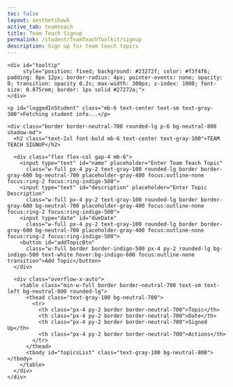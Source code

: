 ```yaml
---
toc: false
layout: aesthetihawk
active_tab: teamteach
title: Team Teach Signup
permalink: /student/TeamTeachToolkit/signup
description: Sign up for team teach topics
---
```


<div class="min-h-screen bg-neutral-900 text-gray-100">
  <div class="max-w-5xl mx-auto py-10 px-4">

    <div id="tooltip" 
         style="position: fixed; background: #23272f; color: #f3f4f6; padding: 8px 12px; border-radius: 4px; pointer-events: none; opacity: 0; transition: opacity 0.2s; max-width: 300px; z-index: 1000; font-size: 0.875rem; border: 1px solid #27272a;">
    </div>

    <p id="loggedInStudent" class="mb-6 text-center text-sm text-gray-300">Fetching student info...</p>

    <div class="border border-neutral-700 rounded-lg p-6 bg-neutral-800 shadow-md">
      <h2 class="text-2xl font-bold mb-6 text-center text-gray-100">TEAM TEACH SIGNUP</h2>

      <div class="flex flex-col gap-4 mb-6">
        <input type="text" id="name" placeholder="Enter Team Teach Topic"
          class="w-full px-4 py-2 text-gray-100 rounded-lg border border-gray-600 bg-neutral-700 placeholder-gray-400 focus:outline-none focus:ring-2 focus:ring-indigo-500">
        <input type="text" id="description" placeholder="Enter Topic Description"
          class="w-full px-4 py-2 text-gray-100 rounded-lg border border-gray-600 bg-neutral-700 placeholder-gray-400 focus:outline-none focus:ring-2 focus:ring-indigo-500">
        <input type="date" id="dueDate"
          class="w-full px-4 py-2 text-gray-100 rounded-lg border border-gray-600 bg-neutral-700 placeholder-gray-400 focus:outline-none focus:ring-2 focus:ring-indigo-500">
        <button id="addTopicBtn"
          class="w-full border border-indigo-500 px-4 py-2 rounded-lg bg-indigo-500 text-white hover:bg-indigo-600 focus:outline-none transition">Add Topic</button>
      </div>

      <div class="overflow-x-auto">
        <table class="min-w-full border border-neutral-700 text-sm text-left bg-neutral-800 rounded-lg">
          <thead class="text-gray-100 bg-neutral-700">
            <tr>
              <th class="px-4 py-2 border border-neutral-700">Topic</th>
              <th class="px-4 py-2 border border-neutral-700">Date</th>
              <th class="px-4 py-2 border border-neutral-700">Signed Up</th>
              <th class="px-4 py-2 border border-neutral-700">Actions</th>
            </tr>
          </thead>
          <tbody id="topicsList" class="text-gray-100 bg-neutral-800"></tbody>
        </table>
      </div>
    </div>
  </div>
</div>

<script type="module">
import { javaURI, fetchOptions } from '{{site.baseurl}}/assets/js/api/config.js';

let loggedInStudent = null;
let userId = -1;
let StuName = "";

function formatDateToMMDDYYYY(dateStr) {
  const [year, month, day] = dateStr.split("-");
  return `${month}/${day}/${year}`;
}

async function getUserId() {
  const url_persons = `${javaURI}/api/person/get`;
  try {
    const response = await fetch(url_persons, fetchOptions);
    if (!response.ok) throw new Error(`Spring server response: ${response.status}`);
    const data = await response.json();
    userId = data.id;
    StuName = data.name;
    document.getElementById("loggedInStudent").innerText = `Logged in as: ${StuName}`;
    fetchTopics();
  } catch (error) {
    console.error("Java Database Error:", error);
    document.getElementById("loggedInStudent").innerText = "Error fetching student info.";
  }
}

async function fetchTopics() {
  try {
    let response = await fetch(`${javaURI}/api/assignments/debug`, fetchOptions);
    let topics = await response.json();
    let filteredTopics = topics.filter(topic => topic.type === "teamteach");

    let topicsList = document.getElementById("topicsList");
    topicsList.innerHTML = "";
    await Promise.all(filteredTopics.map(topic => fetchAssignTopics(topic)));
  } catch (error) {
    console.error("Error fetching topics:", error);
  }
}

async function fetchAssignTopics(topic) {
  try {
    let response = await fetch(`${javaURI}/api/submissions/assignment/${topic.id}`, fetchOptions);
    let data = await response.json();
    let assignments = Array.isArray(data) ? data : [];

    let studentsSet = new Set();
    let studentsTextArray = [];

    assignments.forEach(assignment => {
      if (Array.isArray(assignment.students)) {
        assignment.students.forEach(s => {
          if (!studentsSet.has(s.id)) {
            studentsSet.add(s.id);
            studentsTextArray.push(`${s.name} (${s.id})`);
          }
        });
      } else if (assignment.students && typeof assignment.students === 'string') {
        assignment.students.split(',').forEach(name => {
          if (!studentsSet.has(name.trim())) {
            studentsSet.add(name.trim());
            studentsTextArray.push(name.trim());
          }
        });
      }
    });

    const studentsText = studentsTextArray.length > 0 ? studentsTextArray.join(', ') : "None";
    const alreadySignedUp = studentsSet.has(userId);

    let row = document.createElement("tr");
    row.innerHTML = `
      <td class="border border-white px-4 py-2 tooltip-target" data-description="${topic.description.replace(/"/g, '&quot;')}">${topic.name}</td>
      <td class="border border-white px-4 py-2">${topic.dueDate}</td>
      <td class="border border-white px-4 py-2">${studentsText}</td>
      <td class="border border-white px-4 py-2">
        <button
          class="px-3 py-1 rounded text-sm transition focus:outline-none focus:ring-2 focus:ring-indigo-400
                ${alreadySignedUp ? 'bg-indigo-300 text-white opacity-50 cursor-not-allowed' : 'bg-indigo-500 text-white hover:bg-indigo-600'}"
          ${alreadySignedUp ? 'disabled' : ''}
          data-topic-id="${topic.id}">
          ${alreadySignedUp ? 'Signed Up' : 'Sign Up'}
        </button>
      </td>`;

    if (!alreadySignedUp) {
      row.querySelector("button").addEventListener("click", function () {
        signUpForTopic(topic.id);
      });
    }

    document.getElementById("topicsList").appendChild(row);
  } catch (error) {
    console.error("Error fetching topic assignments:", error);
  }
}

async function addTopic() {
  let name = document.getElementById("name").value;
  let description = document.getElementById("description").value;
  let rawDate = document.getElementById("dueDate").value;

  if (!name || !description || !rawDate) {
    alert("Please fill in all fields.");
    return;
  }

  let dueDate = formatDateToMMDDYYYY(rawDate);
  const url = `${javaURI}/api/assignments/create?name=${encodeURIComponent(name)}&type=teamteach&description=${encodeURIComponent(description)}&points=1.0&dueDate=${encodeURIComponent(dueDate)}`;

  try {
    let response = await fetch(url, { method: "POST", headers: { "Content-Type": "application/json" } });
    if (response.ok) {
      document.getElementById("name").value = "";
      document.getElementById("description").value = "";
      document.getElementById("dueDate").value = "";
      fetchTopics();
    } else {
      console.error("Failed to add topic");
    }
  } catch (error) {
    console.error("Error adding topic:", error);
  }
}

async function signUpForTopic(id) {
  if (userId === -1) {
    alert("Please login first");
    return;
  }

  const data = {
    assignmentId: id,
    studentIds: [userId],
    content: "test",
    comment: "",
    isLate: false
  };

  try {
    let response = await fetch(`${javaURI}/api/submissions/submit/${id}`, {
      method: "POST",
      headers: { "Content-Type": "application/json" },
      body: JSON.stringify(data)
    });

    if (response.ok) {
      fetchTopics();
    } else {
      console.error("Failed to sign up for topic");
      alert("Failed to sign up. Please try again.");
    }
  } catch (error) {
    console.error("Error signing up for topic:", error);
    alert("Error signing up. Please try again.");
  }
}

document.addEventListener("DOMContentLoaded", () => {
  getUserId();
  document.getElementById("addTopicBtn").addEventListener("click", addTopic);
});

const tooltip = document.getElementById("tooltip");

document.addEventListener("mouseover", (e) => {
  if (e.target.classList.contains("tooltip-target")) {
    const desc = e.target.getAttribute("data-description");
    if (desc) {
      tooltip.textContent = desc;
      tooltip.style.opacity = "1";
    }
  }
});

document.addEventListener("mousemove", (e) => {
  if (tooltip.style.opacity === "1") {
    let x = e.clientX + 15;
    let y = e.clientY + 15;

    if (x + tooltip.offsetWidth > window.innerWidth) {
      x = e.clientX - tooltip.offsetWidth - 15;
    }
    if (y + tooltip.offsetHeight > window.innerHeight) {
      y = e.clientY - tooltip.offsetHeight - 15;
    }

    tooltip.style.left = x + "px";
    tooltip.style.top = y + "px";
  }
});

document.addEventListener("mouseout", (e) => {
  if (e.target.classList.contains("tooltip-target")) {
    tooltip.style.opacity = "0";
  }
});
</script>